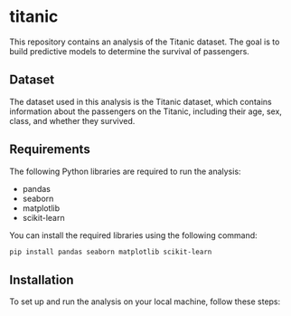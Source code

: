 # titanic

This repository contains an analysis of the Titanic dataset. The goal is to build predictive models to determine the survival of passengers.

## Dataset

The dataset used in this analysis is the Titanic dataset, which contains information about the passengers on the Titanic, including their age, sex, class, and whether they survived.

## Requirements

The following Python libraries are required to run the analysis:
- pandas
- seaborn
- matplotlib
- scikit-learn

You can install the required libraries using the following command:
```bash
pip install pandas seaborn matplotlib scikit-learn
```

## Installation
To set up and run the analysis on your local machine, follow these steps: